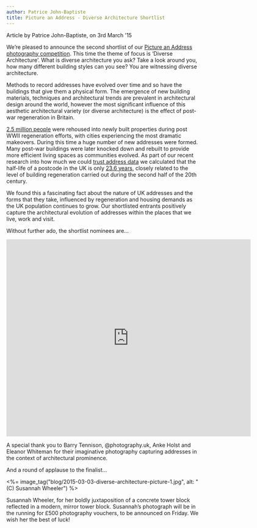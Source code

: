 ```yaml
---
author: Patrice John-Baptiste
title: Picture an Address - Diverse Architecture Shortlist
---
```


<div class="content-meta">Article by Patrice John-Baptiste, on 3rd March '15</div>

We’re pleased to announce the second shortlist of our [Picture an Address photography competition](https://openaddressesuk.org/blog/2015/01/14/picture-an-address). This time the theme of focus is ‘Diverse Architecture’. What is diverse architecture you ask? Take a look around you, how many different building styles can you see? You are witnessing diverse architecture.

Methods to record addresses have evolved over time and so have the buildings that give them a physical form. The emergence of new building materials, techniques and architectural trends are prevalent in architectural design around the world, however the most significant influence of this aesthetic architectural variety (or diverse architecture) is the effect of post-war regeneration in Britain.

[2.5 million people](http://www.bbc.co.uk/bitesize/standard/history/scotland_britain_1880_now/housing/revision/3/) were rehoused into newly built properties during post WWII regeneration efforts, with cities experiencing the most dramatic makeovers. During this time a huge number of new addresses were formed. Many post-war buildings were later knocked down and rebuilt to provide more efficient living spaces as communities evolved. As part of our recent research into how much we could [trust address data](https://alpha.openaddressesuk.org/blog/2015/02/20/confidence) we  calculated that the half-life of a postcode in the UK is only [23.6 years](https://docs.google.com/document/d/1955JNRhDGMckIRObgS-9cEduY5p6cX6fKMjY-peSE8Q/edit?usp=sharing), closely related to the level of building regeneration carried out during the second half of the 20th century.

We found this a fascinating fact about the nature of UK addresses and the forms that they take, influenced by regeneration and housing demands as the UK population continues to grow. Our shortlisted entrants positively capture the architectural evolution of addresses within the places that we live, work and visit.

Without further ado, the shortlist nominees are…

<iframe src="https://www.flickr.com/photos/129754713@N03/16520092039/in/set-72157651081943276/player/" width="640" height="516" frameborder="0" allowfullscreen webkitallowfullscreen mozallowfullscreen oallowfullscreen msallowfullscreen></iframe>

A special thank you to Barry Tennison, @photography.uk, Anke Holst and Eleanor Whiteman for their imaginative photography capturing addresses in the context of architectural prominence.

And a round of applause to the finalist...

<%= image_tag("blog/2015-03-03-diverse-architecture-picture-1.jpg", alt: "(C) Susannah Wheeler") %>

Susannah Wheeler, for her boldly juxtaposition of a concrete tower block reflected in a modern, mirror tower block. Susannah’s photograph will be in the running for £500 photography vouchers, to be announced on Friday. We wish her the best of luck!
